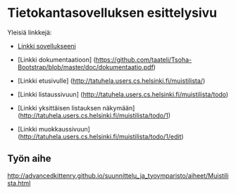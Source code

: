 # Tietokantasovelluksen esittelysivu

Yleisiä linkkejä:

* [Linkki sovellukseeni](http://tatuhela.users.cs.helsinki.fi/muistilista/)

* [Linkki dokumentaatioon] (https://github.com/taateli/Tsoha-Bootstrap/blob/master/doc/dokumentaatio.pdf)

* [Linkki etusivulle] (http://tatuhela.users.cs.helsinki.fi/muistilista/)

* [Linkki listaussivuun] (http://tatuhela.users.cs.helsinki.fi/muistilista/todo)

* [Linkki yksittäisen listauksen näkymään] (http://tatuhela.users.cs.helsinki.fi/muistilista/todo/1)

* [Linkki muokkaussivuun] (http://tatuhela.users.cs.helsinki.fi/muistilista/todo/1/edit)


## Työn aihe

http://advancedkittenry.github.io/suunnittelu_ja_tyoymparisto/aiheet/Muistilista.html
